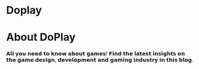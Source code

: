 # Doplay


# About DoPlay
𝗔𝗹𝗹 𝘆𝗼𝘂 𝗻𝗲𝗲𝗱 𝘁𝗼 𝗸𝗻𝗼𝘄 𝗮𝗯𝗼𝘂𝘁 𝗴𝗮𝗺𝗲𝘀! 𝗙𝗶𝗻𝗱 𝘁𝗵𝗲 𝗹𝗮𝘁𝗲𝘀𝘁 𝗶𝗻𝘀𝗶𝗴𝗵𝘁𝘀 𝗼𝗻 𝘁𝗵𝗲 𝗴𝗮𝗺𝗲 𝗱𝗲𝘀𝗶𝗴𝗻, 𝗱𝗲𝘃𝗲𝗹𝗼𝗽𝗺𝗲𝗻𝘁 𝗮𝗻𝗱 𝗴𝗮𝗺𝗶𝗻𝗴 𝗶𝗻𝗱𝘂𝘀𝘁𝗿𝘆 𝗶𝗻 𝘁𝗵𝗶𝘀 𝗯𝗹𝗼𝗴.

